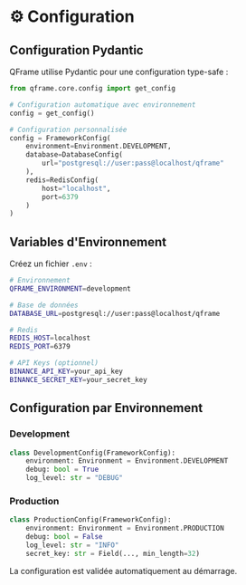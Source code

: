 # ⚙️ Configuration

## Configuration Pydantic

QFrame utilise Pydantic pour une configuration type-safe :

```python
from qframe.core.config import get_config

# Configuration automatique avec environnement
config = get_config()

# Configuration personnalisée
config = FrameworkConfig(
    environment=Environment.DEVELOPMENT,
    database=DatabaseConfig(
        url="postgresql://user:pass@localhost/qframe"
    ),
    redis=RedisConfig(
        host="localhost",
        port=6379
    )
)
```

## Variables d'Environnement

Créez un fichier `.env` :

```bash
# Environnement
QFRAME_ENVIRONMENT=development

# Base de données
DATABASE_URL=postgresql://user:pass@localhost/qframe

# Redis
REDIS_HOST=localhost
REDIS_PORT=6379

# API Keys (optionnel)
BINANCE_API_KEY=your_api_key
BINANCE_SECRET_KEY=your_secret_key
```

## Configuration par Environnement

### Development

```python
class DevelopmentConfig(FrameworkConfig):
    environment: Environment = Environment.DEVELOPMENT
    debug: bool = True
    log_level: str = "DEBUG"
```

### Production

```python
class ProductionConfig(FrameworkConfig):
    environment: Environment = Environment.PRODUCTION
    debug: bool = False
    log_level: str = "INFO"
    secret_key: str = Field(..., min_length=32)
```

La configuration est validée automatiquement au démarrage.